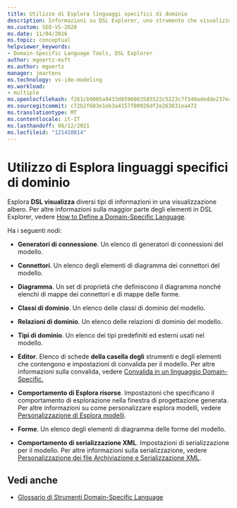```yaml
---
title: Utilizzo di Esplora linguaggi specifici di dominio
description: Informazioni su DSL Explorer, uno strumento che visualizza diversi tipi di informazioni in una visualizzazione albero e include più nodi per la definizione di un linguaggio specifico di dominio.
ms.custom: SEO-VS-2020
ms.date: 11/04/2016
ms.topic: conceptual
helpviewer_keywords:
- Domain-Specific Language Tools, DSL Explorer
author: mgoertz-msft
ms.author: mgoertz
manager: jmartens
ms.technology: vs-ide-modeling
ms.workload:
- multiple
ms.openlocfilehash: f261cb9005a9433d8596003585522c5223c7f340adedde237e4944fd894b281c
ms.sourcegitcommit: c72b2f603e1eb3a4157f00926df2e263831ea472
ms.translationtype: MT
ms.contentlocale: it-IT
ms.lasthandoff: 08/12/2021
ms.locfileid: "121410814"
---
```

# <a name="working-with-the-domain-specific-language-explorer"></a>Utilizzo di Esplora linguaggi specifici di dominio
Esplora **DSL visualizza** diversi tipi di informazioni in una visualizzazione albero. Per altre informazioni sulla maggior parte degli elementi in DSL Explorer, vedere [How to Define a Domain-Specific Language](../modeling/how-to-define-a-domain-specific-language.md).

 Ha i seguenti nodi:

- **Generatori di connessione**. Un elenco di generatori di connessioni del modello.

- **Connettori**. Un elenco degli elementi di diagramma dei connettori del modello.

- **Diagramma**. Un set di proprietà che definiscono il diagramma nonché elenchi di mappe dei connettori e di mappe delle forme.

- **Classi di dominio**. Un elenco delle classi di dominio del modello.

- **Relazioni di dominio**. Un elenco delle relazioni di dominio del modello.

- **Tipi di dominio**. Un elenco dei tipi predefiniti ed esterni usati nel modello.

- **Editor**. Elenco di schede **della casella degli** strumenti e degli elementi che contengono e impostazioni di convalida per il modello. Per altre informazioni sulla convalida, vedere [Convalida in un linguaggio Domain-Specific.](../modeling/validation-in-a-domain-specific-language.md)

- **Comportamento di Esplora risorse**. Impostazioni che specificano il comportamento di esplorazione nella finestra di progettazione generata. Per altre informazioni su come personalizzare esplora modelli, vedere [Personalizzazione di Esplora modelli](../modeling/customizing-the-model-explorer.md).

- **Forme**. Un elenco degli elementi di diagramma delle forme del modello.

- **Comportamento di serializzazione XML**. Impostazioni di serializzazione per il modello. Per altre informazioni sulla serializzazione, vedere [Personalizzazione dei file Archiviazione e Serializzazione XML](../modeling/customizing-file-storage-and-xml-serialization.md).

## <a name="see-also"></a>Vedi anche

- [Glossario di Strumenti Domain-Specific Language](/previous-versions/bb126564(v=vs.100))